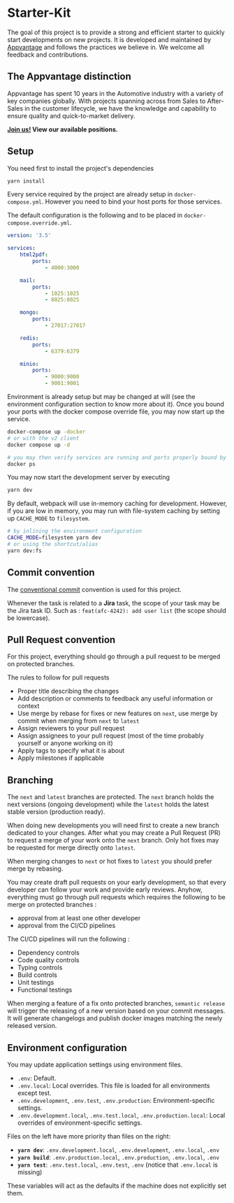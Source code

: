 # Starter-Kit

The goal of this project is to provide a strong and efficient starter to quickly start developments on new projects.
It is developed and maintained by [Appvantage][apv] and follows the practices we believe in.
We welcome all feedback and contributions.

[apv]: https://www.appvantage.co

## The Appvantage distinction

Appvantage has spent 10 years in the Automotive industry with a variety of key companies globally.
With projects spanning across from Sales to After-Sales in the customer lifecycle, we have the knowledge
and capability to ensure quality and quick-to-market delivery.

**[Join us!][join] View our available positions.**

[join]: https://www.appvantage.co/career/

## Setup

You need first to install the project's dependencies

```bash
yarn install
```

Every service required by the project are already setup in `docker-compose.yml`.
However you need to bind your host ports for those services.

The default configuration is the following and to be placed in `docker-compose.override.yml`.

```yaml
version: '3.5'

services:
    html2pdf:
        ports:
            - 4000:3000

    mail:
        ports:
            - 1025:1025
            - 8025:8025

    mongo:
        ports:
            - 27017:27017

    redis:
        ports:
            - 6379:6379

    minio:
        ports:
            - 9000:9000
            - 9001:9001
```

Environment is already setup but may be changed at will (see the environment configuration section to know more about it).
Once you bound your ports with the docker compose override file, you may now start up the service.

```bash
docker-compose up -docker
# or with the v2 client
docker compose up -d

# you may then verify services are running and ports properly bound by executing
docker ps
```

You may now start the development server by executing

```bash
yarn dev
```

By default, webpack will use in-memory caching for development.
However, if you are low in memory, you may run with file-system caching by setting up `CACHE_MODE` to `filesystem`.

```bash
# by inlining the environment configuration
CACHE_MODE=filesystem yarn dev
# or using the shortcut/alias
yarn dev:fs
```


## Commit convention

The [conventional commit](https://www.conventionalcommits.org/en/v1.0.0/) convention is used for this project.

Whenever the task is related to a **Jira** task, the scope of your task may be the Jira task ID.
Such as : `feat(afc-4242): add user list` (the scope should be lowercase).

## Pull Request convention

For this project, everything should go through a pull request to be merged on protected branches.

The rules to follow for pull requests

-   Proper title describing the changes
-   Add description or comments to feedback any useful information or context
-   Use merge by rebase for fixes or new features on `next`, use merge by commit when merging from `next` to `latest`
-   Assign reviewers to your pull request
-   Assign assignees to your pull request (most of the time probably yourself or anyone working on it)
-   Apply tags to specify what it is about
-   Apply milestones if applicable

## Branching

The `next` and `latest` branches are protected.
The `next` branch holds the next versions (ongoing development) while the `latest` holds the latest stable version (production ready).

When doing new developments you will need first to create a new branch dedicated to your changes.
After what you may create a Pull Request (PR) to request a merge of your work onto the `next` branch.
Only hot fixes may be requested for merge directly onto `latest`.

When merging changes to `next` or hot fixes to `latest` you should prefer merge by rebasing.

You may create draft pull requests on your early development, so that every developer can follow your work and provide early reviews.
Anyhow, everything must go through pull requests which requires the following to be merge on protected branches :

-   approval from at least one other developer
-   approval from the CI/CD pipelines

The CI/CD pipelines will run the following :

-   Dependency controls
-   Code quality controls
-   Typing controls
-   Build controls
-   Unit testings
-   Functional testings

When merging a feature of a fix onto protected branches, `semantic release` will trigger the releasing of a new version based on your commit messages.
It will generate changelogs and publish docker images matching the newly released version.

## Environment configuration

You may update application settings using environment files.

-   `.env`: Default.
-   `.env.local`: Local overrides. This file is loaded for all environments except test.
-   `.env.development`, `.env.test`, `.env.production`: Environment-specific settings.
-   `.env.development.local`, `.env.test.local`, `.env.production.local`: Local overrides of environment-specific settings.

Files on the left have more priority than files on the right:

-   **`yarn dev`**: `.env.development.local`, `.env.development`, `.env.local`, `.env`
-   **`yarn build`**: `.env.production.local`, `.env.production`, `.env.local`, `.env`
-   **`yarn test`**: `.env.test.local`, `.env.test`, `.env` (notice that `.env.local` is missing)

These variables will act as the defaults if the machine does not explicitly set them.
